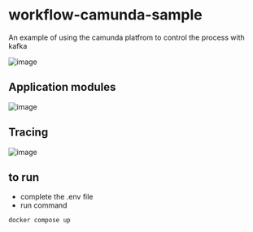 # workflow-camunda-sample

An example of using the camunda platfrom to control the process with kafka

![image](https://user-images.githubusercontent.com/17733188/232312212-e5c5ee7f-a1e2-4f94-a983-87280c33976a.png)

## Application modules
![image](https://user-images.githubusercontent.com/17733188/232312316-8af22313-743b-42a6-8a7f-95e636b782dd.png)

## Tracing
![image](https://user-images.githubusercontent.com/17733188/232312605-149db7fc-2f67-4535-b158-d954d72e1ef5.png)

## to run
*  complete the .env file
*  run command
```
docker compose up
```
